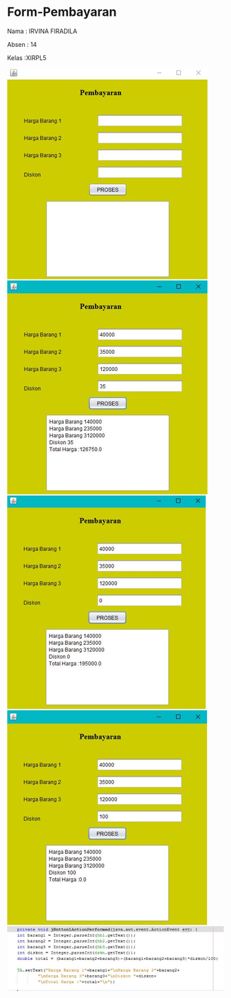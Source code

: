 # Form-Pembayaran

Nama    : IRVINA FIRADILA

Absen   : 14

Kelas   :XIRPL5

![bayar.JPG](https://github.com/irvinafiradila/Form-Pembayaran/blob/master/bayar.JPG)
![bayar1.JPG](https://github.com/irvinafiradila/Form-Pembayaran/blob/master/bayar1.JPG)
![bayar2.JPG](https://github.com/irvinafiradila/Form-Pembayaran/blob/master/bayar2.JPG)
![bayar3.JPG](https://github.com/irvinafiradila/Form-Pembayaran/blob/master/bayar3.JPG)
![bayar4.JPG](https://github.com/irvinafiradila/Form-Pembayaran/blob/master/bayar4.JPG)

